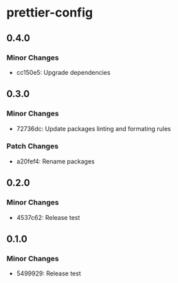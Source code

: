 # prettier-config

## 0.4.0

### Minor Changes

- cc150e5: Upgrade dependencies

## 0.3.0

### Minor Changes

- 72736dc: Update packages linting and formating rules

### Patch Changes

- a20fef4: Rename packages

## 0.2.0

### Minor Changes

- 4537c62: Release test

## 0.1.0

### Minor Changes

- 5499929: Release test
